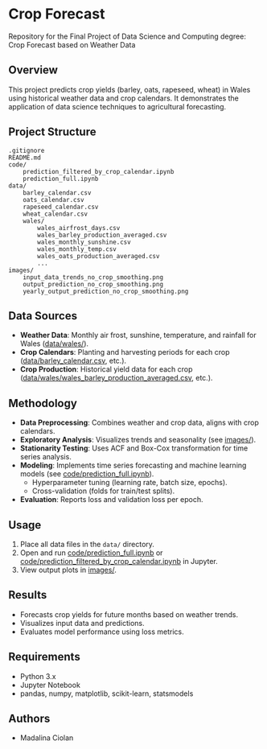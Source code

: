 # Crop Forecast

Repository for the Final Project of Data Science and Computing degree: Crop Forecast based on Weather Data

## Overview

This project predicts crop yields (barley, oats, rapeseed, wheat) in Wales using historical weather data and crop calendars. It demonstrates the application of data science techniques to agricultural forecasting.

## Project Structure

```
.gitignore
README.md
code/
    prediction_filtered_by_crop_calendar.ipynb
    prediction_full.ipynb
data/
    barley_calendar.csv
    oats_calendar.csv
    rapeseed_calendar.csv
    wheat_calendar.csv
    wales/
        wales_airfrost_days.csv
        wales_barley_production_averaged.csv
        wales_monthly_sunshine.csv
        wales_monthly_temp.csv
        wales_oats_production_averaged.csv
        ...
images/
    input_data_trends_no_crop_smoothing.png
    output_prediction_no_crop_smoothing.png
    yearly_output_prediction_no_crop_smoothing.png
```

## Data Sources

- **Weather Data**: Monthly air frost, sunshine, temperature, and rainfall for Wales ([data/wales/](data/wales/)).
- **Crop Calendars**: Planting and harvesting periods for each crop ([data/barley_calendar.csv](data/barley_calendar.csv), etc.).
- **Crop Production**: Historical yield data for each crop ([data/wales/wales_barley_production_averaged.csv](data/wales/wales_barley_production_averaged.csv), etc.).

## Methodology

- **Data Preprocessing**: Combines weather and crop data, aligns with crop calendars.
- **Exploratory Analysis**: Visualizes trends and seasonality (see [images/](images/)).
- **Stationarity Testing**: Uses ACF and Box-Cox transformation for time series analysis.
- **Modeling**: Implements time series forecasting and machine learning models (see [code/prediction_full.ipynb](code/prediction_full.ipynb)).
    - Hyperparameter tuning (learning rate, batch size, epochs).
    - Cross-validation (folds for train/test splits).
- **Evaluation**: Reports loss and validation loss per epoch.

## Usage

1. Place all data files in the `data/` directory.
2. Open and run [code/prediction_full.ipynb](code/prediction_full.ipynb) or [code/prediction_filtered_by_crop_calendar.ipynb](code/prediction_filtered_by_crop_calendar.ipynb) in Jupyter.
3. View output plots in [images/](images/).

## Results

- Forecasts crop yields for future months based on weather trends.
- Visualizes input data and predictions.
- Evaluates model performance using loss metrics.

## Requirements

- Python 3.x
- Jupyter Notebook
- pandas, numpy, matplotlib, scikit-learn, statsmodels

## Authors

- Madalina Ciolan

